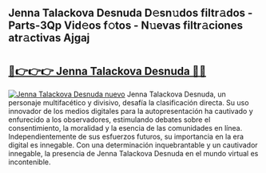## Jenna Talackova Desnuda D𝚎sn𝚞dos filtr𝚊dos - Parts-3Qp Vid𝚎os f𝚘tos - N𝚞evas filtr𝚊ciones atr𝚊ctivas Ajgaj

# <h2><a href="http://mb0o1sp.tromn.icu/?c=Jenna+Talackova+Desnuda">🔗👉👉👉 Jenna Talackova Desnuda 🔗🔗</a></h2>

[![Jenna Talackova Desnuda nuevo](https://i.imgur.com/pEAQMta.gif)](http://mb0o1sp.tromn.icu/?c=Jenna+Talackova+Desnuda)
Jenna Talackova Desnuda, un personaje multifacético y divisivo, desafía la clasificación directa. Su uso innovador de los medios digitales para la autopresentación ha cautivado y enfurecido a los observadores, estimulando debates sobre el consentimiento, la moralidad y la esencia de las comunidades en línea. Independientemente de sus esfuerzos futuros, su importancia en la era digital es innegable. Con una determinación inquebrantable y un cautivador innegable, la presencia de Jenna Talackova Desnuda en el mundo virtual es incontenible.
